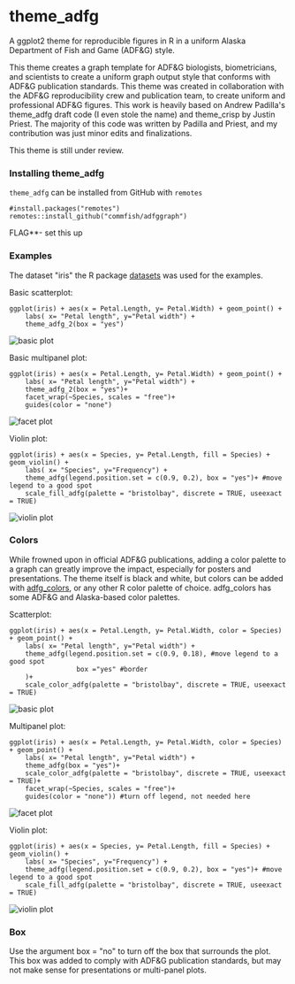 # theme\_adfg

A ggplot2 theme for reproducible figures in R in a uniform Alaska Department of Fish and Game (ADF\&G) style.



This theme creates a graph template for ADF\&G biologists, biometricians, and scientists to create a uniform graph output style that conforms with ADF\&G publication standards. This theme was created in collaboration with the ADF\&G reproducibility crew and publication team, to create uniform and professional ADF\&G figures. This work is heavily based on Andrew Padilla's theme\_adfg draft code (I even stole the name) and theme\_crisp by Justin Priest. The majority of this code was written by Padilla and Priest, and my contribution was just minor edits and finalizations.

This theme is still under review.

### Installing theme_adfg
`theme_adfg` can be installed from GitHub with `remotes`

```
#install.packages("remotes")
remotes::install_github("commfish/adfggraph")
```

FLAG**- set this up

### Examples
The dataset "iris" the R package [datasets](https://www.rdocumentation.org/packages/datasets/versions/3.6.2) was used for the examples.

Basic scatterplot:

```
ggplot(iris) + aes(x = Petal.Length, y= Petal.Width) + geom_point() +
    labs( x= "Petal length", y="Petal width") + 
    theme_adfg_2(box = "yes")
```

![basic plot](/example_figures/base_plot.png)

Basic multipanel plot:

```
ggplot(iris) + aes(x = Petal.Length, y= Petal.Width) + geom_point() +
    labs( x= "Petal length", y="Petal width") + 
    theme_adfg_2(box = "yes")+ 
    facet_wrap(~Species, scales = "free")+
    guides(color = "none")
```

![facet plot](/example_figures/facet_plot_nocolor.png)

Violin plot:

```
ggplot(iris) + aes(x = Species, y= Petal.Length, fill = Species) + geom_violin() +
    labs( x= "Species", y="Frequency") + 
    theme_adfg(legend.position.set = c(0.9, 0.2), box = "yes")+ #move legend to a good spot
    scale_fill_adfg(palette = "bristolbay", discrete = TRUE, useexact = TRUE)
```

![violin plot](/example_figures/fill_plot_grey.png)



### Colors
While frowned upon in official ADF\&G publications, adding a color palette to a graph can greatly improve the impact, especially for posters and presentations. The theme itself is black and white, but colors can be added with [adfg_colors](https://github.com/justinpriest/adfgcolors), or any other R color palette of choice. adfg\_colors has some ADF\&G and Alaska-based color palettes.

Scatterplot:

```
ggplot(iris) + aes(x = Petal.Length, y= Petal.Width, color = Species) + geom_point() +
    labs( x= "Petal length", y="Petal width") + 
    theme_adfg(legend.position.set = c(0.9, 0.18), #move legend to a good spot
                 box ="yes" #border
    )+ 
    scale_color_adfg(palette = "bristolbay", discrete = TRUE, useexact = TRUE)
```

![basic plot](/example_figures/color_plot.png)

Multipanel plot:

```
ggplot(iris) + aes(x = Petal.Length, y= Petal.Width, color = Species) + geom_point() +
    labs( x= "Petal length", y="Petal width") + 
    theme_adfg(box = "yes")+ 
    scale_color_adfg(palette = "bristolbay", discrete = TRUE, useexact = TRUE)+
    facet_wrap(~Species, scales = "free")+
    guides(color = "none")) #turn off legend, not needed here
```

![facet plot](/example_figures/facet_plot.png)


Violin plot:

```
ggplot(iris) + aes(x = Species, y= Petal.Length, fill = Species) + geom_violin() +
    labs( x= "Species", y="Frequency") + 
    theme_adfg(legend.position.set = c(0.9, 0.2), box = "yes")+ #move legend to a good spot
    scale_fill_adfg(palette = "bristolbay", discrete = TRUE, useexact = TRUE)
```

![violin plot](/example_figures/fill_plot.png)


### Box
Use the argument box = "no" to turn off the box that surrounds the plot. This box was added to comply with ADF&G publication standards, but may not make sense for presentations or multi-panel plots.


